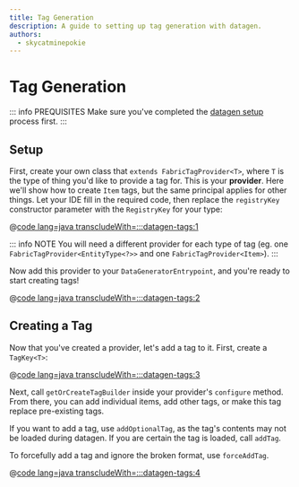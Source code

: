 ```yaml
---
title: Tag Generation
description: A guide to setting up tag generation with datagen.
authors:
  - skycatminepokie
---
```


# Tag Generation

::: info PREQUISITES
Make sure you've completed the [datagen setup](./setup) process first.
:::

## Setup

First, create your own class that `extends FabricTagProvider<T>`, where `T` is the type of thing you'd like to provide a tag for. This is your **provider**. Here we'll show how to create `Item` tags, but the same principal applies for other things. Let your IDE fill in the required code, then replace the `registryKey` constructor parameter with the `RegistryKey` for your type:

@[code lang=java transcludeWith=:::datagen-tags:1](@/reference/latest/src/client/java/com/example/docs/datagen/FabricDocsReferenceItemTagProvider.java)

::: info NOTE
You will need a different provider for each type of tag (eg. one `FabricTagProvider<EntityType<?>>` and one `FabricTagProvider<Item>`).
:::

Now add this provider to your `DataGeneratorEntrypoint`, and you're ready to start creating tags!

@[code lang=java transcludeWith=:::datagen-tags:2](@/reference/latest/src/client/java/com/example/docs/datagen/FabricDocsReferenceItemTagGenerator.java)

## Creating a Tag

Now that you've created a provider, let's add a tag to it. First, create a `TagKey<T>`:

@[code lang=java transcludeWith=:::datagen-tags:3](@/reference/latest/src/client/java/com/example/docs/datagen/FabricDocsReferenceItemTagProvider.java)

Next, call `getOrCreateTagBuilder` inside your provider's `configure` method. From there, you can add individual items, add other tags, or make this tag replace pre-existing tags.

If you want to add a tag, use `addOptionalTag`, as the tag's contents may not be loaded during datagen. If you are certain the tag is loaded, call `addTag`.

To forcefully add a tag and ignore the broken format, use `forceAddTag`.

@[code lang=java transcludeWith=:::datagen-tags:4](@/reference/latest/src/client/java/com/example/docs/datagen/FabricDocsReferenceItemTagProvider.java)